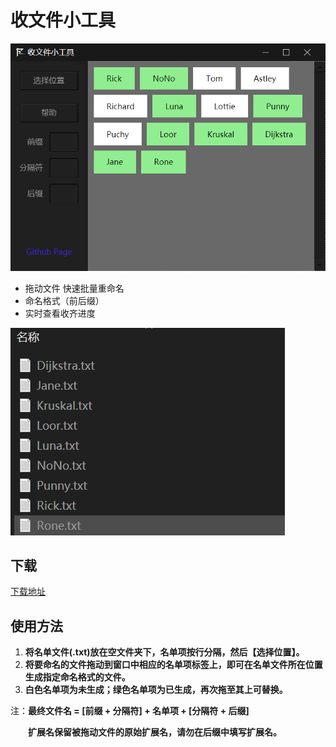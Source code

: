 # 收文件小工具

![README_img](README_img.png)

- 拖动文件 快速批量重命名
- 命名格式（前后缀）
- 实时查看收齐进度

![README_img_2](README_img_2.png)

## 下载

[下载地址](https://github.com/RickoNoNo3/CZMRenamer/releases)

## 使用方法

1. **将名单文件(.txt)放在空文件夹下，名单项按行分隔，然后【选择位置】。**
2. **将要命名的文件拖动到窗口中相应的名单项标签上，即可在名单文件所在位置生成指定命名格式的文件。**
3. **白色名单项为未生成；绿色名单项为已生成，再次拖至其上可替换。**

注：**最终文件名 = [前缀 + 分隔符] + 名单项 + [分隔符 + 后缀]**

　　**扩展名保留被拖动文件的原始扩展名，请勿在后缀中填写扩展名。**